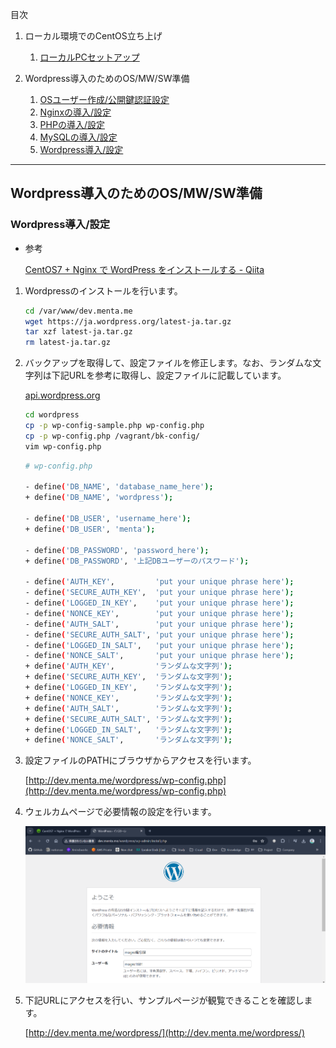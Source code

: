 目次  
1. ローカル環境でのCentOS立ち上げ
   1. [ローカルPCセットアップ](./1_vagrant-setting.md)

2. Wordpress導入のためのOS/MW/SW準備
   1. [OSユーザー作成/公開鍵認証設定](./2-1_ssh-setting.md)
   2. [Nginxの導入/設定](./2-2_nginx-setting.md)
   3. [PHPの導入/設定](./2-3_php-setting.md)
   4. [MySQLの導入/設定](./2-4_mysql-setting.md)
   5. [Wordpress導入/設定](./2-5_wordpress-setting.md)
---

## Wordpress導入のためのOS/MW/SW準備

### Wordpress導入/設定
- 参考
    
    [CentOS7 + Nginx で WordPress をインストールする - Qiita](https://qiita.com/noraworld/items/69e5032d161b1e05978d)
    
1. Wordpressのインストールを行います。
    
    ```bash
    cd /var/www/dev.menta.me
    wget https://ja.wordpress.org/latest-ja.tar.gz
    tar xzf latest-ja.tar.gz
    rm latest-ja.tar.gz
    ```
    
2. バックアップを取得して、設定ファイルを修正します。なお、ランダムな文字列は下記URLを参考に取得し、設定ファイルに記載しています。
    
    [api.wordpress.org](https://api.wordpress.org/secret-key/1.1/salt/)
    
    ```bash
    cd wordpress
    cp -p wp-config-sample.php wp-config.php
    cp -p wp-config.php /vagrant/bk-config/
    vim wp-config.php
    ```
    
    ```bash
    # wp-config.php
    
    - define('DB_NAME', 'database_name_here');
    + define('DB_NAME', 'wordpress');
    
    - define('DB_USER', 'username_here');
    + define('DB_USER', 'menta');
    
    - define('DB_PASSWORD', 'password_here');
    + define('DB_PASSWORD', '上記DBユーザーのパスワード');
    
    - define('AUTH_KEY',         'put your unique phrase here');
    - define('SECURE_AUTH_KEY',  'put your unique phrase here');
    - define('LOGGED_IN_KEY',    'put your unique phrase here');
    - define('NONCE_KEY',        'put your unique phrase here');
    - define('AUTH_SALT',        'put your unique phrase here');
    - define('SECURE_AUTH_SALT', 'put your unique phrase here');
    - define('LOGGED_IN_SALT',   'put your unique phrase here');
    - define('NONCE_SALT',       'put your unique phrase here');
    + define('AUTH_KEY',         'ランダムな文字列');
    + define('SECURE_AUTH_KEY',  'ランダムな文字列');
    + define('LOGGED_IN_KEY',    'ランダムな文字列');
    + define('NONCE_KEY',        'ランダムな文字列');
    + define('AUTH_SALT',        'ランダムな文字列');
    + define('SECURE_AUTH_SALT', 'ランダムな文字列');
    + define('LOGGED_IN_SALT',   'ランダムな文字列');
    + define('NONCE_SALT',       'ランダムな文字列');
    ```
    
3. 設定ファイルのPATHにブラウザからアクセスを行います。
    
    [http://dev.menta.me/wordpress/wp-config.php](http://dev.menta.me/wordpress/wp-config.php)
    
4. ウェルカムページで必要情報の設定を行います。
    
    ![Untitled](../images/5.png)
    
5. 下記URLにアクセスを行い、サンプルページが観覧できることを確認します。
    
    [http://dev.menta.me/wordpress/](http://dev.menta.me/wordpress/)